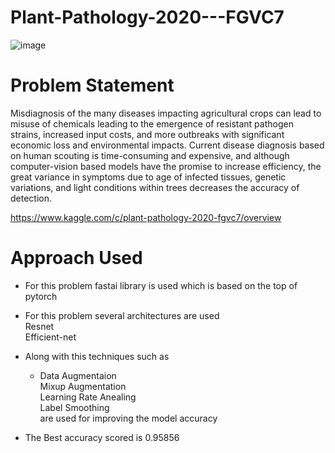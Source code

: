 # Plant-Pathology-2020---FGVC7

![image](https://user-images.githubusercontent.com/34689952/88936638-bca8c980-d2a0-11ea-97eb-728605390f0b.png)

# Problem Statement

Misdiagnosis of the many diseases impacting agricultural crops can lead to misuse of chemicals leading to the emergence of resistant pathogen strains, increased input costs, and more outbreaks with significant economic loss and environmental impacts. Current disease diagnosis based on human scouting is time-consuming and expensive, and although computer-vision based models have the promise to increase efficiency, the great variance in symptoms due to age of infected tissues, genetic variations, and light conditions within trees decreases the accuracy of detection. 

https://www.kaggle.com/c/plant-pathology-2020-fgvc7/overview </br>

# Approach Used

* For this problem fastai library is used which is based on the top of pytorch
* For this problem several architectures are used</br>
   Resnet</br>
   Efficient-net</br>
* Along with this techniques such as</br>
    * Data Augmentaion</br>
   Mixup Augmentation</br>
   Learning Rate Anealing</br>
   Label Smoothing </br>
are used for improving the model accuracy</br>

* The Best accuracy scored is 0.95856
